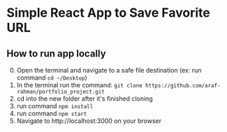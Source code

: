 # Simple React App to Save Favorite URL

## How to run app locally
0) Open the terminal and navigate to a safe file destination (ex: run command `cd ~/Desktop`)
1) In the terminal run the command: `git clone https://github.com/araf-rahman/portfolio_project.git`
2) cd into the new folder after it's finished cloning
3) run command `npm install`
4) run command `npm start`
5) Navigate to http://localhost:3000 on your browser